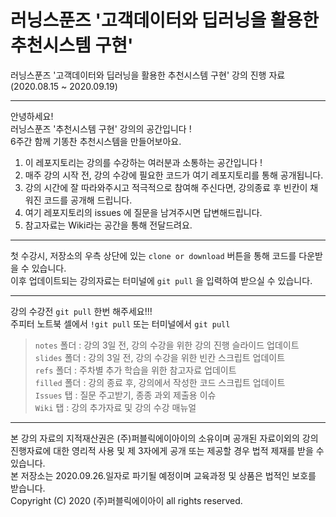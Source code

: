# 러닝스푼즈 '고객데이터와 딥러닝을 활용한 추천시스템 구현'
러닝스푼즈 '고객데이터와 딥러닝을 활용한 추천시스템 구현' 강의 진행 자료 (2020.08.15 ~ 2020.09.19)

---

안녕하세요!  
러닝스푼즈 '추천시스템 구현' 강의의 공간입니다 !  
6주간 함께 기똥찬 추천시스템을 만들어보아요. 

1. 이 레포지토리는 강의를 수강하는 여러분과 소통하는 공간입니다 !
2. 매주 강의 시작 전, 강의 수강에 필요한 코드가 여기 레포지토리를 통해 공개됩니다.
3. 강의 시간에 잘 따라와주시고 적극적으로 참여해 주신다면, 강의종료 후 빈칸이 채워진 코드를 공개해 드립니다.
4. 여기 레포지토리의 issues 에 질문을 남겨주시면 답변해드립니다.
5. 참고자료는 Wiki라는 공간을 통해 전달드려요.

---

첫 수강시, 저장소의 우측 상단에 있는 `clone or download` 버튼을 통해 코드를 다운받을 수 있습니다.  
이후 업데이트되는 강의자료는 터미널에 `git pull` 을 입력하여 받으실 수 있습니다.  

---

강의 수강전 `git pull` 한번 해주세요!!!  
주피터 노트북 셀에서 `!git pull` 또는 터미널에서 `git pull`  

> `notes` 폴더 : 강의 3일 전, 강의 수강을 위한 강의 진행 슬라이드 업데이트  
> `slides` 폴더 : 강의 3일 전, 강의 수강을 위한 빈칸 스크립트 업데이트  
> `refs` 폴더 :  주차별 추가 학습을 위한 참고자료 업데이트  
> `filled` 폴더 : 강의 종료 후, 강의에서 작성한 코드 스크립트 업데이트  
> `Issues` 탭 : 질문 주고받기, 종종 과외 제출용 이슈  
> `Wiki` 탭 : 강의 추가자료 및 강의 수강 매뉴얼

---

본 강의 자료의 지적재산권은 (주)퍼블릭에이아이의 소유이며 공개된 자료이외의 강의 진행자료에 대한 영리적 사용 및 제 3자에게 공개 또는 제공할 경우 법적 제재를 받을 수 있습니다.  
본 저장소는 2020.09.26.일자로 파기될 예정이며 교육과정 및 상품은 법적인 보호를 받습니다.  
Copyright (C) 2020 (주)퍼블릭에이아이 all rights reserved.
